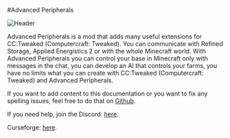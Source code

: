 #Advanced Peripherals

![Header](https://www.bisecthosting.com/images/CF/Advanced_Peripherals/BH_AP_Header.png)

Advanced Peripherals is a mod that adds many useful extensions for CC:Tweaked (Computercraft: Tweaked).
You can communicate with Refined Storage, Applied Energistics 2 or with the whole Minecraft world.
With Advanced Peripherals you can control your base in Minecraft only with messages in the chat, you can develop an AI that controls your farms, you have no limits what you can create with CC:Tweaked (Computercraft: Tweaked) and Advanced Peripherals.

If you want to add content to this documentation or you want to fix any spelling issues, feel free to do that on [Github](https://github.com/Seniorendi/Advanced-Peripherals-Documentation).

If you need help, join the Discord: [here](https://srendi.de).

Curseforge: [here](https://www.curseforge.com/minecraft/mc-mods/advanced-peripherals).
